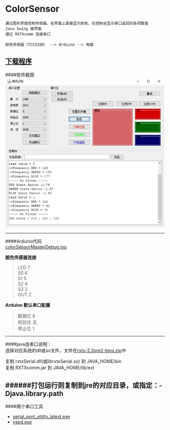 # ColorSensor


    通过图形界面控制传感器，在界面上直接显示颜色，在控制台显示串口返回的各项数值
    Java Swing 做界面
    通过 RXTXcomm 连接串口
    
    颜色传感器（TCS3200） --> Arduino --> 电脑


[下载程序](https://github.com/wangwen135/ColorSensor/raw/master/ColorSensor/release/ColorSensor-0.1.zip)
---

####软件截图  
![image](https://github.com/wangwen135/ColorSensor/blob/master/ColorSensor/image/%E8%BD%AF%E4%BB%B6%E6%88%AA%E5%9B%BE.jpg)

---

####Arduino代码  
[colorSensorMasterDebug.ino](https://github.com/wangwen135/ColorSensor/blob/master/ColorSensor/arduino/colorSensorMasterDebug.ino)
  
**颜色传感器连接**  
>LED 7  
>S0  6  
>S1  5  
>S2  4  
>S3  3  
>OUT 2  

**Arduino 默认串口配置**  
>数据位 8  
>校验位 无  
>停止位 1  

---

####java连串口说明：  
选择对应系统的dll或so文件，文件在[rxtx-2.2pre2-bins.zip](https://github.com/wangwen135/ColorSensor/raw/master/ColorSensor/rxtx/rxtx-2.2pre2-bins.zip)中

复制 rxtxSerial.dll(或librxtxSerial.so) 到 JAVA_HOME/bin  
复制 RXTXcomm.jar 到 JAVA_HOME/lib/ext  

######打包运行则复制到jre的对应目录，或指定：-Djava.library.path
---

####两个串口工具  
 * [serial_port_utility_latest.exe](https://github.com/wangwen135/ColorSensor/raw/master/ColorSensor/SerialPortUtils/serial_port_utility_latest.exe)
 * [vspd.exe](https://github.com/wangwen135/ColorSensor/raw/master/ColorSensor/SerialPortUtils/vspd.exe)



